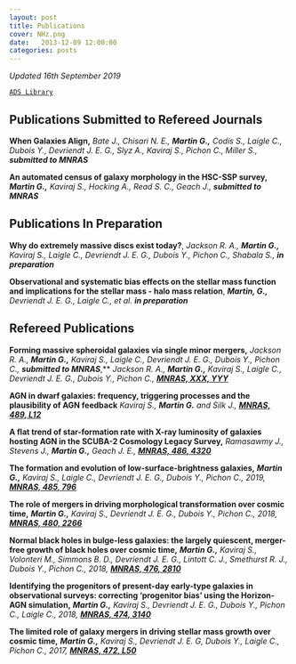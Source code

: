 ```yaml
---
layout: post
title: Publications
cover: NHz.png
date:   2013-12-09 12:00:00
categories: posts
---
```


*Updated 16th September 2019*

[`ADS Library`](https://ui.adsabs.harvard.edu/public-libraries/nThU2Yw3SUytqSYjksZ8uA "ADS library")

## Publications Submitted to Refereed Journals

**When Galaxies Align,** *Bate J., Chisari N. E.,* ***Martin G.,*** *Codis S., Laigle C., Dubois Y., Devriendt J. E. G., Slyz A., Kaviraj S., Pichon C.,
Miller S.,* ***submitted to MNRAS***

**An automated census of galaxy morphology in the HSC-SSP survey,** ***Martin G.,*** *Kaviraj S., Hocking A., Read S. C., Geach J.,* ***submitted to MNRAS***

## Publications In Preparation

**Why do extremely massive discs exist today?**, *Jackson R. A.,* ***Martin G.,*** *Kaviraj S., Laigle C., Devriendt J. E. G., Dubois Y., Pichon C., Shabala S.,* ***in preparation***

**Observational and systematic bias effects on the stellar mass function and implications for the stellar mass - halo mass relation**, ***Martin, G.,*** *Devriendt J. E. G., Laigle C., et al.* ***in preparation***

## Refereed Publications

**Forming massive spheroidal galaxies via single minor mergers,** *Jackson R. A.,* ***Martin G.,*** *Kaviraj S., Laigle C., Devriendt J. E. G., Dubois Y., Pichon C.,* ***submitted to MNRAS***,** *Jackson R. A.,* ***Martin G.,*** *Kaviraj S., Laigle C., Devriendt J. E. G., Dubois Y., Pichon C.,* [***MNRAS, XXX, YYY***](https://doi.org/10.1093/mnras/stz2440 "Jackson et al. 2019")

**AGN in dwarf galaxies: frequency, triggering processes and the plausibility of AGN feedback** *Kaviraj S.,* ***Martin G.*** *and Silk J.,* [***MNRAS, 489, L12***](https://doi.org/10.1093/mnrasl/slz102 "Kaviraj et al. 2019")

**A flat trend of star-formation rate with X-ray luminosity of galaxies hosting AGN in the SCUBA-2 Cosmology Legacy Survey,** *Ramasawmy J., Stevens J.,* ***Martin G.,*** *Geach J. E.,* [***MNRAS, 486, 4320***](https://doi.org/10.1093/mnras/stz1093 "Ramasawmy et al. 2019")

**The formation and evolution of low-surface-brightness galaxies,** ***Martin G.,*** *Kaviraj S., Laigle C., Devriendt J. E. G., Dubois Y., Pichon C., 2019,* [***MNRAS, 485, 796***](https://doi.org/10.1093/mnras/stz356 "G. Martin et al. 2019")

**The role of mergers in driving morphological transformation over cosmic time,** ***Martin G.,*** *Kaviraj S., Devriendt J. E. G., Dubois
Y., Pichon C., 2018,* [***MNRAS, 480, 2266***](https://doi.org/10.1093/mnras/sty1936 "G. Martin et al. 2018")

**Normal black holes in bulge-less galaxies: the largely quiescent, merger-free growth of black holes over cosmic time,** ***Martin G.,*** *Kaviraj S., Volonteri M., Simmons B. D., Devriendt J. E. G., Lintott C. J., Smethurst R. J., Dubois Y., Pichon C., 2018,* [***MNRAS, 476, 2810***](https://doi.org/10.1093/mnras/sty324 "G. Martin et al. 2018")

**Identifying the progenitors of present-day early-type galaxies in observational surveys: correcting ‘progenitor bias’ using the
Horizon-AGN simulation,** ***Martin G.,*** *Kaviraj S., Devriendt J. E. G., Dubois Y., Pichon C., Laigle C., 2018,* [***MNRAS, 474, 3140***](https://doi.org/10.1093/mnras/stx3057 "G. Martin et al. 2018")

**The limited role of galaxy mergers in driving stellar mass growth over cosmic time,** ***Martin G.,*** *Kaviraj S., Devriendt J. E. G,
Dubois Y., Laigle C., Pichon C., 2017,* [***MNRAS, 472, L50***](https://doi.org/10.1093/mnrasl/slx136 "G. Martin et al. 2017")
